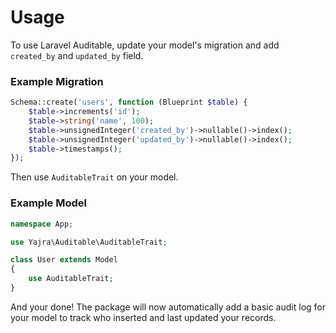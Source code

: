 # Usage

To use Laravel Auditable, update your model's migration and add `created_by` and `updated_by` field.

### Example Migration

```php
Schema::create('users', function (Blueprint $table) {
    $table->increments('id');
    $table->string('name', 100);
    $table->unsignedInteger('created_by')->nullable()->index();
    $table->unsignedInteger('updated_by')->nullable()->index();
    $table->timestamps();
});
```

Then use `AuditableTrait` on your model.

### Example Model

```php
namespace App;

use Yajra\Auditable\AuditableTrait;

class User extends Model
{
    use AuditableTrait;
}
```

And your done! The package will now automatically add a basic audit log for your model to track who inserted and last updated your records.
